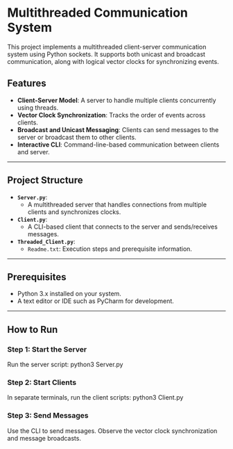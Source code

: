 # Multithreaded Communication System

This project implements a multithreaded client-server communication system using Python sockets. It supports both unicast and broadcast communication, along with logical vector clocks for synchronizing events.

## Features
- **Client-Server Model**: A server to handle multiple clients concurrently using threads.
- **Vector Clock Synchronization**: Tracks the order of events across clients.
- **Broadcast and Unicast Messaging**: Clients can send messages to the server or broadcast them to other clients.
- **Interactive CLI**: Command-line-based communication between clients and server.

---

## Project Structure
- **`Server.py`**:
  - A multithreaded server that handles connections from multiple clients and synchronizes clocks.
- **`Client.py`**:
  - A CLI-based client that connects to the server and sends/receives messages.
- **`Threaded_Client.py`**:
  - `Readme.txt`: Execution steps and prerequisite information.

---

## Prerequisites
- Python 3.x installed on your system.
- A text editor or IDE such as PyCharm for development.

---

## How to Run
### Step 1: Start the Server
Run the server script:
python3 Server.py

### Step 2: Start Clients
In separate terminals, run the client scripts:
python3 Client.py

### Step 3: Send Messages
Use the CLI to send messages.
Observe the vector clock synchronization and message broadcasts.

